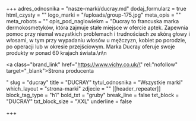 +++
adres_odnosnika = "nasze-marki/ducray.md"
dodaj_formularz = true
html_czysty = ""
logo_marki = "/uploads/group-175.jpg"
meta_opis = ""
meta_robots = ""
opis_pod_naglowiekm = "Ducray to francuska marka dermokosmetyków, która zajmuje stałe miejsce w ofercie aptek. Zapewnia pomoc przy niemal wszystkich problemach i trudnościach ze skórą głowy i włosami, w tym przy wypadaniu włosów u mężczyzn, kobiet po porodzie, po operacji lub w okresie przejściowym. Marka Ducray oferuje swoje produkty w ponad 60 krajach świata.\n\n    <p><a class=\"brand_link\" href=\"https://www.vichy.co.uk/\" rel:\"nofollow\" target=\"_blank\">Strona producenta</a></p>"
slug = "ducray"
title = "DUCRAY"
tytul_odnosnika = "Wszystkie marki"
which_layout = "strona-marki"
zdjecie = ""
[[header_repeater]]
block_tag_type = "h1"
bold_txt = "gruby"
break_line = false
txt_block = "DUCRAY"
txt_block_size = "XXL"
underline = false

+++
